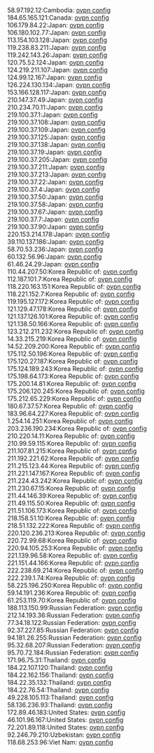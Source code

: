 58.97.192.12:Cambodia: [ovpn config](vpn/58_97_192_12.ovpn)  
184.65.165.121:Canada: [ovpn config](vpn/184_65_165_121.ovpn)  
106.179.84.22:Japan: [ovpn config](vpn/106_179_84_22.ovpn)  
106.180.102.77:Japan: [ovpn config](vpn/106_180_102_77.ovpn)  
113.154.103.128:Japan: [ovpn config](vpn/113_154_103_128.ovpn)  
119.238.83.211:Japan: [ovpn config](vpn/119_238_83_211.ovpn)  
119.242.143.26:Japan: [ovpn config](vpn/119_242_143_26.ovpn)  
120.75.52.124:Japan: [ovpn config](vpn/120_75_52_124.ovpn)  
124.219.211.107:Japan: [ovpn config](vpn/124_219_211_107.ovpn)  
124.99.12.167:Japan: [ovpn config](vpn/124_99_12_167.ovpn)  
126.224.130.134:Japan: [ovpn config](vpn/126_224_130_134.ovpn)  
153.166.128.117:Japan: [ovpn config](vpn/153_166_128_117.ovpn)  
210.147.37.49:Japan: [ovpn config](vpn/210_147_37_49.ovpn)  
210.234.70.11:Japan: [ovpn config](vpn/210_234_70_11.ovpn)  
219.100.37.1:Japan: [ovpn config](vpn/219_100_37_1.ovpn)  
219.100.37.108:Japan: [ovpn config](vpn/219_100_37_108.ovpn)  
219.100.37.109:Japan: [ovpn config](vpn/219_100_37_109.ovpn)  
219.100.37.125:Japan: [ovpn config](vpn/219_100_37_125.ovpn)  
219.100.37.138:Japan: [ovpn config](vpn/219_100_37_138.ovpn)  
219.100.37.19:Japan: [ovpn config](vpn/219_100_37_19.ovpn)  
219.100.37.205:Japan: [ovpn config](vpn/219_100_37_205.ovpn)  
219.100.37.211:Japan: [ovpn config](vpn/219_100_37_211.ovpn)  
219.100.37.213:Japan: [ovpn config](vpn/219_100_37_213.ovpn)  
219.100.37.22:Japan: [ovpn config](vpn/219_100_37_22.ovpn)  
219.100.37.4:Japan: [ovpn config](vpn/219_100_37_4.ovpn)  
219.100.37.50:Japan: [ovpn config](vpn/219_100_37_50.ovpn)  
219.100.37.58:Japan: [ovpn config](vpn/219_100_37_58.ovpn)  
219.100.37.67:Japan: [ovpn config](vpn/219_100_37_67.ovpn)  
219.100.37.7:Japan: [ovpn config](vpn/219_100_37_7.ovpn)  
219.100.37.90:Japan: [ovpn config](vpn/219_100_37_90.ovpn)  
220.153.214.178:Japan: [ovpn config](vpn/220_153_214_178.ovpn)  
39.110.137.186:Japan: [ovpn config](vpn/39_110_137_186.ovpn)  
58.70.53.236:Japan: [ovpn config](vpn/58_70_53_236.ovpn)  
60.132.56.96:Japan: [ovpn config](vpn/60_132_56_96.ovpn)  
61.46.24.29:Japan: [ovpn config](vpn/61_46_24_29.ovpn)  
110.44.207.50:Korea Republic of: [ovpn config](vpn/110_44_207_50.ovpn)  
112.187.101.7:Korea Republic of: [ovpn config](vpn/112_187_101_7.ovpn)  
118.220.163.151:Korea Republic of: [ovpn config](vpn/118_220_163_151.ovpn)  
118.221.152.7:Korea Republic of: [ovpn config](vpn/118_221_152_7.ovpn)  
119.195.127.172:Korea Republic of: [ovpn config](vpn/119_195_127_172.ovpn)  
121.129.47.178:Korea Republic of: [ovpn config](vpn/121_129_47_178.ovpn)  
121.137.126.101:Korea Republic of: [ovpn config](vpn/121_137_126_101.ovpn)  
121.138.50.166:Korea Republic of: [ovpn config](vpn/121_138_50_166.ovpn)  
123.212.211.232:Korea Republic of: [ovpn config](vpn/123_212_211_232.ovpn)  
14.33.215.219:Korea Republic of: [ovpn config](vpn/14_33_215_219.ovpn)  
14.52.209.200:Korea Republic of: [ovpn config](vpn/14_52_209_200.ovpn)  
175.112.50.196:Korea Republic of: [ovpn config](vpn/175_112_50_196.ovpn)  
175.120.27.187:Korea Republic of: [ovpn config](vpn/175_120_27_187.ovpn)  
175.124.189.243:Korea Republic of: [ovpn config](vpn/175_124_189_243.ovpn)  
175.198.64.173:Korea Republic of: [ovpn config](vpn/175_198_64_173.ovpn)  
175.200.14.81:Korea Republic of: [ovpn config](vpn/175_200_14_81.ovpn)  
175.206.120.245:Korea Republic of: [ovpn config](vpn/175_206_120_245.ovpn)  
175.212.65.229:Korea Republic of: [ovpn config](vpn/175_212_65_229.ovpn)  
180.67.37.57:Korea Republic of: [ovpn config](vpn/180_67_37_57.ovpn)  
183.96.64.227:Korea Republic of: [ovpn config](vpn/183_96_64_227.ovpn)  
1.254.14.251:Korea Republic of: [ovpn config](vpn/1_254_14_251.ovpn)  
203.236.190.234:Korea Republic of: [ovpn config](vpn/203_236_190_234.ovpn)  
210.220.14.11:Korea Republic of: [ovpn config](vpn/210_220_14_11.ovpn)  
210.99.59.115:Korea Republic of: [ovpn config](vpn/210_99_59_115.ovpn)  
211.107.81.215:Korea Republic of: [ovpn config](vpn/211_107_81_215.ovpn)  
211.192.221.62:Korea Republic of: [ovpn config](vpn/211_192_221_62.ovpn)  
211.215.123.44:Korea Republic of: [ovpn config](vpn/211_215_123_44.ovpn)  
211.221.147.167:Korea Republic of: [ovpn config](vpn/211_221_147_167.ovpn)  
211.224.43.242:Korea Republic of: [ovpn config](vpn/211_224_43_242.ovpn)  
211.230.67.15:Korea Republic of: [ovpn config](vpn/211_230_67_15.ovpn)  
211.44.146.39:Korea Republic of: [ovpn config](vpn/211_44_146_39.ovpn)  
211.49.115.50:Korea Republic of: [ovpn config](vpn/211_49_115_50.ovpn)  
211.51.106.173:Korea Republic of: [ovpn config](vpn/211_51_106_173.ovpn)  
218.158.51.10:Korea Republic of: [ovpn config](vpn/218_158_51_10.ovpn)  
218.51.132.222:Korea Republic of: [ovpn config](vpn/218_51_132_222.ovpn)  
220.120.236.213:Korea Republic of: [ovpn config](vpn/220_120_236_213.ovpn)  
220.72.99.68:Korea Republic of: [ovpn config](vpn/220_72_99_68.ovpn)  
220.94.105.253:Korea Republic of: [ovpn config](vpn/220_94_105_253.ovpn)  
221.139.96.58:Korea Republic of: [ovpn config](vpn/221_139_96_58.ovpn)  
221.151.44.166:Korea Republic of: [ovpn config](vpn/221_151_44_166.ovpn)  
222.238.69.214:Korea Republic of: [ovpn config](vpn/222_238_69_214.ovpn)  
222.239.1.74:Korea Republic of: [ovpn config](vpn/222_239_1_74.ovpn)  
58.225.196.250:Korea Republic of: [ovpn config](vpn/58_225_196_250.ovpn)  
59.14.191.236:Korea Republic of: [ovpn config](vpn/59_14_191_236.ovpn)  
61.253.119.70:Korea Republic of: [ovpn config](vpn/61_253_119_70.ovpn)  
188.113.150.99:Russian Federation: [ovpn config](vpn/188_113_150_99.ovpn)  
212.14.193.36:Russian Federation: [ovpn config](vpn/212_14_193_36.ovpn)  
77.34.18.122:Russian Federation: [ovpn config](vpn/77_34_18_122.ovpn)  
92.37.227.85:Russian Federation: [ovpn config](vpn/92_37_227_85.ovpn)  
94.181.26.255:Russian Federation: [ovpn config](vpn/94_181_26_255.ovpn)  
95.32.68.207:Russian Federation: [ovpn config](vpn/95_32_68_207.ovpn)  
95.70.72.184:Russian Federation: [ovpn config](vpn/95_70_72_184.ovpn)  
171.96.75.31:Thailand: [ovpn config](vpn/171_96_75_31.ovpn)  
184.22.107.120:Thailand: [ovpn config](vpn/184_22_107_120.ovpn)  
184.22.162.156:Thailand: [ovpn config](vpn/184_22_162_156.ovpn)  
184.22.35.132:Thailand: [ovpn config](vpn/184_22_35_132.ovpn)  
184.22.76.54:Thailand: [ovpn config](vpn/184_22_76_54.ovpn)  
49.228.105.113:Thailand: [ovpn config](vpn/49_228_105_113.ovpn)  
58.136.236.93:Thailand: [ovpn config](vpn/58_136_236_93.ovpn)  
172.89.46.183:United States: [ovpn config](vpn/172_89_46_183.ovpn)  
46.101.96.167:United States: [ovpn config](vpn/46_101_96_167.ovpn)  
72.201.89.118:United States: [ovpn config](vpn/72_201_89_118.ovpn)  
92.246.79.210:Uzbekistan: [ovpn config](vpn/92_246_79_210.ovpn)  
118.68.253.96:Viet Nam: [ovpn config](vpn/118_68_253_96.ovpn)  

